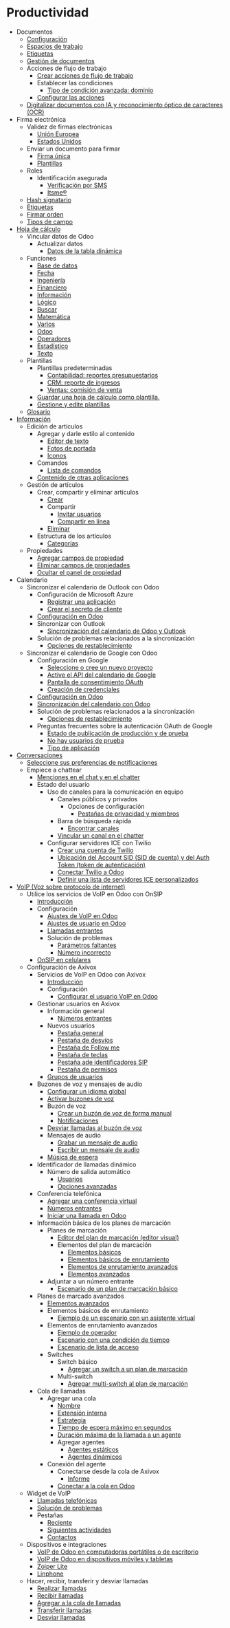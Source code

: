 # Productividad

  * Documentos
    * [Configuración](productivity/documents.html#configuration)
    * [Espacios de trabajo](productivity/documents.html#workspaces)
    * [Etiquetas](productivity/documents.html#tags)
    * [Gestión de documentos](productivity/documents.html#documents-management)
    * Acciones de flujo de trabajo
      * [Crear acciones de flujo de trabajo](productivity/documents.html#create-workflow-actions)
      * Establecer las condiciones
        * [Tipo de condición avanzada: dominio](productivity/documents.html#advanced-condition-type-domain)
      * [Configurar las acciones](productivity/documents.html#configure-the-actions)
    * [Digitalizar documentos con IA y reconocimiento óptico de caracteres (OCR)](productivity/documents.html#digitize-documents-with-ai-and-optical-character-recognition-ocr)
  * Firma electrónica
    * Validez de firmas electrónicas
      * [Unión Europea](productivity/sign.html#european-union)
      * [Estados Unidos](productivity/sign.html#united-states-of-america)
    * Enviar un documento para firmar
      * [Firma única](productivity/sign.html#one-time-signature)
      * [Plantillas](productivity/sign.html#templates)
    * Roles
      * Identificación asegurada
        * [Verificación por SMS](productivity/sign.html#sms-verification)
        * [Itsme®](productivity/sign.html#itsme)
    * [Hash signatario](productivity/sign.html#signatory-hash)
    * [Etiquetas](productivity/sign.html#tags)
    * [Firmar orden](productivity/sign.html#sign-order)
    * [Tipos de campo](productivity/sign.html#field-types)
  * [Hoja de cálculo](productivity/spreadsheet.html)
    * Vincular datos de Odoo
      * Actualizar datos
        * [Datos de la tabla dinámica](productivity/spreadsheet/insert.html#pivot-data)
    * Funciones
      * [Base de datos](productivity/spreadsheet/functions.html#database)
      * [Fecha](productivity/spreadsheet/functions.html#date)
      * [Ingeniería](productivity/spreadsheet/functions.html#engineering)
      * [Financiero](productivity/spreadsheet/functions.html#financial)
      * [Información](productivity/spreadsheet/functions.html#info)
      * [Lógico](productivity/spreadsheet/functions.html#logical)
      * [Buscar](productivity/spreadsheet/functions.html#lookup)
      * [Matemática](productivity/spreadsheet/functions.html#math)
      * [Varios](productivity/spreadsheet/functions.html#misc)
      * [Odoo](productivity/spreadsheet/functions.html#odoo)
      * [Operadores](productivity/spreadsheet/functions.html#operators)
      * [Estadístico](productivity/spreadsheet/functions.html#statistical)
      * [Texto](productivity/spreadsheet/functions.html#text)
    * Plantillas
      * Plantillas predeterminadas
        * [Contabilidad: reportes presupuestarios](productivity/spreadsheet/templates.html#accounting-budget-reports)
        * [CRM: reporte de ingresos](productivity/spreadsheet/templates.html#crm-pipeline-revenue-reports)
        * [Ventas: comisión de venta](productivity/spreadsheet/templates.html#sales-sales-commission)
      * [Guardar una hoja de cálculo como plantilla.](productivity/spreadsheet/templates.html#save-a-spreadsheet-as-a-template)
      * [Gestione y edite plantillas](productivity/spreadsheet/templates.html#manage-and-edit-templates)
    * [Glosario](productivity/spreadsheet.html#glossary)
  * [Información](productivity/knowledge.html)
    * Edición de artículos
      * Agregar y darle estilo al contenido
        * [Editor de texto](productivity/knowledge/articles_editing.html#text-editor)
        * [Fotos de portada](productivity/knowledge/articles_editing.html#cover-pictures)
        * [Iconos](productivity/knowledge/articles_editing.html#icons)
      * Comandos
        * [Lista de comandos](productivity/knowledge/articles_editing.html#list-of-commands)
      * [Contenido de otras aplicaciones](productivity/knowledge/articles_editing.html#content-from-other-apps)
    * Gestión de artículos
      * Crear, compartir y eliminar artículos
        * [Crear](productivity/knowledge/management.html#creation)
        * Compartir
          * [Invitar usuarios](productivity/knowledge/management.html#invite-users)
          * [Compartir en línea](productivity/knowledge/management.html#share-online)
        * [Eliminar](productivity/knowledge/management.html#removal)
      * Estructura de los artículos
        * [Categorías](productivity/knowledge/management.html#categories)
    * Propiedades
      * [Agregar campos de propiedad](productivity/knowledge/properties.html#add-property-fields)
      * [Eliminar campos de propiedades](productivity/knowledge/properties.html#delete-property-fields)
      * [Ocultar el panel de propiedad](productivity/knowledge/properties.html#hide-the-property-panel)
  * Calendario
    * Sincronizar el calendario de Outlook con Odoo
      * Configuración de Microsoft Azure
        * [Registrar una aplicación](productivity/calendar/outlook.html#register-application)
        * [Crear el secreto de cliente](productivity/calendar/outlook.html#create-client-secret)
      * [Configuración en Odoo](productivity/calendar/outlook.html#configuration-in-odoo)
      * Sincronizar con Outlook
        * [Sincronización del calendario de Odoo y Outlook](productivity/calendar/outlook.html#sync-odoo-calendar-and-outlook)
      * Solución de problemas relacionados a la sincronización
        * [Opciones de restablecimiento](productivity/calendar/outlook.html#reset-options)
    * Sincronizar el calendario de Google con Odoo
      * Configuración en Google
        * [Seleccione o cree un nuevo proyecto](productivity/calendar/google.html#select-or-create-a-project)
        * [Active el API del calendario de Google](productivity/calendar/google.html#enable-google-calendar-api)
        * [Pantalla de consentimiento OAuth](productivity/calendar/google.html#oauth-consent-screen)
        * [Creación de credenciales](productivity/calendar/google.html#create-credentials)
      * [Configuración en Odoo](productivity/calendar/google.html#setup-in-odoo)
      * [Sincronización del calendario con Odoo](productivity/calendar/google.html#sync-calendar-in-odoo)
      * Solución de problemas relacionados a la sincronización
        * [Opciones de restablecimiento](productivity/calendar/google.html#reset-options)
      * Preguntas frecuentes sobre la autenticación OAuth de Google
        * [Estado de publicación de producción y de prueba](productivity/calendar/google.html#production-vs-testing-publishing-status)
        * [No hay usuarios de prueba](productivity/calendar/google.html#no-test-users-added)
        * [Tipo de aplicación](productivity/calendar/google.html#application-type)
  * [Conversaciones](productivity/discuss.html)
    * [Seleccione sus preferencias de notificaciones](productivity/discuss.html#choose-notifications-preference)
    * Empiece a chattear
      * [Menciones en el chat y en el chatter](productivity/discuss.html#mentions-in-the-chat-and-on-the-chatter)
      * Estado del usuario
        * Uso de canales para la comunicación en equipo
          * Canales públicos y privados
            * Opciones de configuración
              * [Pestañas de privacidad y miembros](productivity/discuss/team_communication.html#privacy-and-members-tabs)
          * Barra de búsqueda rápida
            * [Encontrar canales](productivity/discuss/team_communication.html#finding-channels)
          * [Vincular un canal en el chatter](productivity/discuss/team_communication.html#linking-channel-in-chatter)
        * Configurar servidores ICE con Twilio
          * [Crear una cuenta de Twilio](productivity/discuss/ice_servers.html#create-a-twilio-account)
          * [Ubicación del Account SID (SID de cuenta) y del Auth Token (token de autenticación)](productivity/discuss/ice_servers.html#locate-the-twilio-account-sid-and-auth-token)
          * [Conectar Twilio a Odoo](productivity/discuss/ice_servers.html#connect-twilio-to-odoo)
          * [Definir una lista de servidores ICE personalizados](productivity/discuss/ice_servers.html#define-a-list-of-custom-ice-servers)
  * [VoIP (Voz sobre protocolo de internet)](productivity/voip.html)
    * Utilice los servicios de VoIP en Odoo con OnSIP
      * [Introducción](productivity/voip/onsip.html#introduction)
      * Configuración
        * [Ajustes de VoIP en Odoo](productivity/voip/onsip.html#odoo-voip-setting)
        * [Ajustes de usuario en Odoo](productivity/voip/onsip.html#odoo-user-setting)
        * [Llamadas entrantes](productivity/voip/onsip.html#incoming-calls)
        * Solución de problemas
          * [Parámetros faltantes](productivity/voip/onsip.html#missing-parameters)
          * [Número incorrecto](productivity/voip/onsip.html#incorrect-number)
      * [OnSIP en celulares](productivity/voip/onsip.html#onsip-on-mobile-phone)
    * Configuración de Axivox
      * Servicios de VoIP en Odoo con Axivox
        * [Introducción](productivity/voip/axivox/axivox_config.html#introduction)
        * Configuración
          * [Configurar el usuario VoIP en Odoo](productivity/voip/axivox/axivox_config.html#configure-voip-user-in-odoo)
      * Gestionar usuarios en Axivox
        * Información general
          * [Números entrantes](productivity/voip/axivox/manage_users.html#incoming-numbers)
        * Nuevos usuarios
          * [Pestaña general](productivity/voip/axivox/manage_users.html#general-tab)
          * [Pestaña de desvíos](productivity/voip/axivox/manage_users.html#forwardings-tab)
          * [Pestaña de Follow me](productivity/voip/axivox/manage_users.html#follow-me-tab)
          * [Pestaña de teclas](productivity/voip/axivox/manage_users.html#keys-tab)
          * [Pestaña ade identificadores SIP](productivity/voip/axivox/manage_users.html#sip-identifiers-tab)
          * [Pestaña de permisos](productivity/voip/axivox/manage_users.html#permissions-tab)
        * [Grupos de usuarios](productivity/voip/axivox/manage_users.html#user-groups)
      * Buzones de voz y mensajes de audio
        * [Configurar un idioma global](productivity/voip/axivox/vm_audio_messages.html#set-global-language)
        * [Activar buzones de voz](productivity/voip/axivox/vm_audio_messages.html#activate-voicemail)
        * Buzón de voz
          * [Crear un buzón de voz de forma manual](productivity/voip/axivox/vm_audio_messages.html#manually-create-voicemail)
          * [Notificaciones](productivity/voip/axivox/vm_audio_messages.html#notifications)
        * [Desviar llamadas al buzón de voz](productivity/voip/axivox/vm_audio_messages.html#forwarding-to-voicemail)
        * Mensajes de audio
          * [Grabar un mensaje de audio](productivity/voip/axivox/vm_audio_messages.html#record-audio-message)
          * [Escribir un mensaje de audio](productivity/voip/axivox/vm_audio_messages.html#write-audio-message)
        * [Música de espera](productivity/voip/axivox/vm_audio_messages.html#music-on-hold)
      * Identificador de llamadas dinámico
        * Número de salida automático
          * [Usuarios](productivity/voip/axivox/dynamic_caller_id.html#users)
          * [Opciones avanzadas](productivity/voip/axivox/dynamic_caller_id.html#advanced-options)
      * Conferencia telefónica
        * [Agregar una conferencia virtual](productivity/voip/axivox/conference_calls.html#add-a-virtual-conference)
        * [Números entrantes](productivity/voip/axivox/conference_calls.html#incoming-numbers)
        * [Iniciar una llamada en Odoo](productivity/voip/axivox/conference_calls.html#start-call-in-odoo)
      * Información básica de los planes de marcación
        * Planes de marcación
          * [Editor del plan de marcación (editor visual)](productivity/voip/axivox/dial_plan_basics.html#dialplan-editor-visual-editor)
          * Elementos del plan de marcación
            * [Elementos básicos](productivity/voip/axivox/dial_plan_basics.html#basic-elements)
            * [Elementos básicos de enrutamiento](productivity/voip/axivox/dial_plan_basics.html#basic-routing-elements)
            * [Elementos de enrutamiento avanzados](productivity/voip/axivox/dial_plan_basics.html#advanced-routing-elements)
            * [Elementos avanzados](productivity/voip/axivox/dial_plan_basics.html#advanced-elements)
        * Adjuntar a un número entrante
          * [Escenario de un plan de marcación básico](productivity/voip/axivox/dial_plan_basics.html#basic-dial-plan-scenario)
      * Planes de marcado avanzados
        * [Elementos avanzados](productivity/voip/axivox/dial_plan_advanced.html#advanced-elements)
        * Elementos básicos de enrutamiento
          * [Ejemplo de un escenario con un asistente virtual](productivity/voip/axivox/dial_plan_advanced.html#digital-receptionist-scenario)
        * Elementos de enrutamiento avanzados
          * [Ejemplo de operador](productivity/voip/axivox/dial_plan_advanced.html#dispatcher-scenario)
          * [Escenario con una condición de tiempo](productivity/voip/axivox/dial_plan_advanced.html#time-condition-scenario)
          * [Escenario de lista de acceso](productivity/voip/axivox/dial_plan_advanced.html#access-list-scenario)
        * Switches
          * Switch básico
            * [Agregar un switch a un plan de marcación](productivity/voip/axivox/dial_plan_advanced.html#add-a-switch-to-dial-plan)
          * Multi-switch
            * [Agregar multi-switch al plan de marcación](productivity/voip/axivox/dial_plan_advanced.html#add-a-multi-switch-to-dial-plan)
      * Cola de llamadas
        * Agregar una cola
          * [Nombre](productivity/voip/axivox/call_queues.html#name)
          * [Extensión interna](productivity/voip/axivox/call_queues.html#internal-extension)
          * [Estrategia](productivity/voip/axivox/call_queues.html#strategy)
          * [Tiempo de espera máximo en segundos](productivity/voip/axivox/call_queues.html#maximum-waiting-time-in-seconds)
          * [Duración máxima de la llamada a un agente](productivity/voip/axivox/call_queues.html#maximum-duration-of-ringing-at-an-agent)
          * Agregar agentes
            * [Agentes estáticos](productivity/voip/axivox/call_queues.html#static-agents)
            * [Agentes dinámicos](productivity/voip/axivox/call_queues.html#dynamic-agents)
        * Conexión del agente
          * Conectarse desde la cola de Axivox
            * [Informe](productivity/voip/axivox/call_queues.html#report)
          * [Conectar a la cola en Odoo](productivity/voip/axivox/call_queues.html#connect-to-queue-on-odoo)
    * Widget de VoIP
      * [Llamadas telefónicas](productivity/voip/voip_widget.html#phone-calls)
      * [Solución de problemas](productivity/voip/voip_widget.html#troubleshooting)
      * Pestañas
        * [Reciente](productivity/voip/voip_widget.html#recent)
        * [Siguientes actividades](productivity/voip/voip_widget.html#next-activities)
        * [Contactos](productivity/voip/voip_widget.html#contacts)
    * Dispositivos e integraciones
      * [VoIP de Odoo en computadoras portátiles o de escritorio](productivity/voip/devices_integrations.html#odoo-voip-laptop-desktop-computer)
      * [VoIP de Odoo en dispositivos móviles y tabletas](productivity/voip/devices_integrations.html#odoo-voip-tablet-mobile-device)
      * [Zoiper Lite](productivity/voip/devices_integrations.html#zoiper-lite)
      * [Linphone](productivity/voip/devices_integrations.html#linphone)
    * Hacer, recibir, transferir y desviar llamadas
      * [Realizar llamadas](productivity/voip/transfer_forward.html#make-calls)
      * [Recibir llamadas](productivity/voip/transfer_forward.html#receive-calls)
      * [Agregar a la cola de llamadas](productivity/voip/transfer_forward.html#add-to-call-queue)
      * [Transferir llamadas](productivity/voip/transfer_forward.html#transfer-calls)
      * [Desviar llamadas](productivity/voip/transfer_forward.html#forward-calls)

